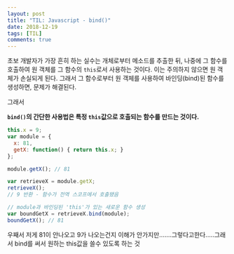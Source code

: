 ```yaml
---
layout: post
title: "TIL: Javascript - bind()"
date: 2018-12-19
tags: [TIL]
comments: true
---
```


초보 개발자가 가장 흔히 하는 실수는 개체로부터 메소드를 추출한 뒤, 나중에 그 함수를 호출하여 원 객체를 그 함수의 `this`로서 사용하는 것이다. 이는 주의하지 않으면 원 객체가 손실되게 된다. 그래서 그 함수로부터 원 객체를 사용하여 바인딩(bind)된 함수를 생성하면, 문제가 해결된다.

그래서

**`bind()`의 간단한 사용법은 특정 `this`값으로 호출되는 함수를 만드는 것이다.**

```javascript
this.x = 9;
var module = {
  x: 81,
  getX: function() { return this.x; }
};

module.getX(); // 81

var retrieveX = module.getX;
retrieveX();
// 9 반환 - 함수가 전역 스코프에서 호출됐음

// module과 바인딩된 'this'가 있는 새로운 함수 생성
var boundGetX = retrieveX.bind(module);
boundGetX(); // 81
```

우째서 저게 81이 안나오고 9가 나오는건지 이해가 안가지만.......그렇다고한다.....그래서 bind를 써서 원하는 this값을 쓸수 있도록 하는 것
